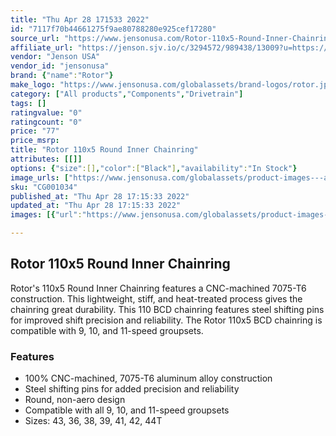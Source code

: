 ```yaml
---
title: "Thu Apr 28 171533 2022"
id: "7117f70b44661275f9ae80788280e925cef17280"
source_url: "https://www.jensonusa.com/Rotor-110x5-Round-Inner-Chainring"
affiliate_url: "https://jenson.sjv.io/c/3294572/989438/13009?u=https://www.jensonusa.com/Rotor-110x5-Round-Inner-Chainring"
vendor: "Jenson USA"
vendor_id: "jensonusa"
brand: {"name":"Rotor"}
make_logo: "https://www.jensonusa.com/globalassets/brand-logos/rotor.jpg"
category: ["All products","Components","Drivetrain"]
tags: []
ratingvalue: "0"
ratingcount: "0"
price: "77"
price_msrp: 
title: "Rotor 110x5 Round Inner Chainring"
attributes: [[]]
options: {"size":[],"color":["Black"],"availability":"In Stock"}
image_urls: ["https://www.jensonusa.com/globalassets/product-images---all-assets/rotor/cg001034-black_fix.jpg"]
sku: "CG001034"
published_at: "Thu Apr 28 17:15:33 2022"
updated_at: "Thu Apr 28 17:15:33 2022"
images: [{"url":"https://www.jensonusa.com/globalassets/product-images---all-assets/rotor/cg001034-black_fix.jpg","path":"full/15e258a84839bccad9a63504e5f6747f7a168c97.jpg","checksum":"3996e3ec696f1f7771cbf515c17577ae","status":"downloaded"}]

---
```

## Rotor 110x5 Round Inner Chainring

Rotor's 110x5 Round Inner Chainring features a CNC-machined 7075-T6
construction. This lightweight, stiff, and heat-treated process gives the
chainring great durability. This 110 BCD chainring features steel shifting
pins for improved shift precision and reliability. The Rotor 110x5 BCD
chainring is compatible with 9, 10, and 11-speed groupsets.

### Features

  * 100% CNC-machined, 7075-T6 aluminum alloy construction
  * Steel shifting pins for added precision and reliability
  * Round, non-aero design
  * Compatible with all 9, 10, and 11-speed groupsets
  * Sizes: 43, 36, 38, 39, 41, 42, 44T

